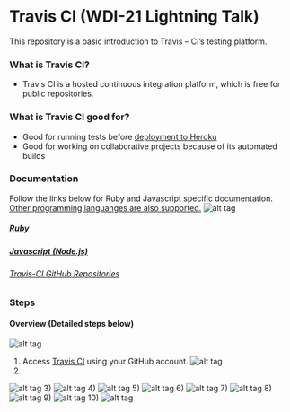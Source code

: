 
# Travis CI (WDI-21 Lightning Talk)

This repository is a basic introduction to Travis – CI’s testing platform.


### What is Travis CI?


 * Travis CI is a hosted continuous integration platform, which is free for 	public repositories. 
 
### What is Travis CI good for?
 
 * Good for running tests before [deployment to Heroku](http://docs.travis-ci.com/user/deployment/heroku/)
 * Good for working on collaborative projects because of its automated builds 

 ### Documentation
 Follow the links below for  Ruby and Javascript specific documentation. [Other programming languanges are also supported.](http://docs.travis-ci.com/user/getting-started/)
 ![alt tag](https://github.com/altairn5/Travis-Ci-Lightning-Talk-/blob/master/trv1.png)
 
 ##### [Ruby](http://docs.travis-ci.com/user/languages/ruby/)
 ##### [Javascript (Node.js)](http://docs.travis-ci.com/user/languages/javascript-with-nodejs/)
 #### 
 ###### [Travis-CI GitHub Repositories](https://github.com/travis-ci/travis-ci)

### Steps

#### Overview (Detailed steps below)
![alt tag](https://github.com/altairn5/Travis-Ci-Lightning-Talk-/blob/master/trv2.png)

1) Access [Travis CI](https://travis-ci.org/auth) using your GitHub account.
![alt tag](https://github.com/altairn5/Travis-Ci-Lightning-Talk-/blob/master/step%201.0.png)
2)
![alt tag](https://github.com/altairn5/Travis-Ci-Lightning-Talk-/blob/master/step%201.1.png)
3)
![alt tag](https://github.com/altairn5/Travis-Ci-Lightning-Talk-/blob/master/step%201.2.png)
4)
![alt tag](https://github.com/altairn5/Travis-Ci-Lightning-Talk-/blob/master/step%201.3.png)
5)
![alt tag](https://github.com/altairn5/Travis-Ci-Lightning-Talk-/blob/master/step%201.4.png)
6)
![alt tag](https://github.com/altairn5/Travis-Ci-Lightning-Talk-/blob/master/step%202.png)
7)
![alt tag](https://github.com/altairn5/Travis-Ci-Lightning-Talk-/blob/master/step%203.png)
8)
![alt tag](https://github.com/altairn5/Travis-Ci-Lightning-Talk-/blob/master/step%204.png)
9)
![alt tag](https://github.com/altairn5/Travis-Ci-Lightning-Talk-/blob/master/step%205.png)
10)
![alt tag](https://github.com/altairn5/Travis-Ci-Lightning-Talk-/blob/master/step%206.png)


